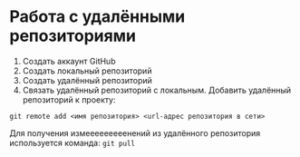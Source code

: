 # Работа с удалёнными репозиториями
1. Создать аккаунт GitHub
2. Создать локальный репозиторий
3. Создать удалённый репозиторий
4. Связать удалённый репозиторий с локальным.
Добавить удалённый репозиторий к проекту:
```
git remote add <имя репозитория> <url-адрес репозитория в сети>
```
Для получения измееееееееенений  из удалённого репозитория используется команда: `git pull`